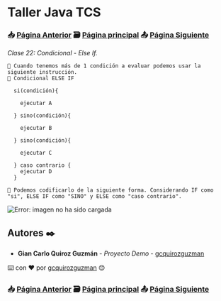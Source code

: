 # Taller Java TCS
### 📥 [Página Anterior](https://github.com/gcquirozguzman/java-tcs-202001/tree/CIYE100001) 🗃️ [Página principal](https://github.com/gcquirozguzman/java-tcs-202001) 📤 [Página Siguiente](https://github.com/gcquirozguzman/java-tcs-202001/tree/CA00100001)

_Clase 22: Condicional - Else If._

```
📢 Cuando tenemos más de 1 condición a evaluar podemos usar la siguiente instrucción.
📢 Condicional ELSE IF

  si(condición){
  
    ejecutar A
    
  } sino(condición){
  
    ejecutar B
    
  } sino(condición){
  
    ejecutar C
    
  } caso contrario {
    ejecutar D
  }

📢 Podemos codificarlo de la siguiente forma. Considerando IF como "si", ELSE IF como "SINO" y ELSE como "caso contrario".

```

![Error: imagen no ha sido cargada](https://github.com/gcquirozguzman/java-tcs-202001/blob/Clase-22/imagenes/pagina_22_1.png)

## Autores ✒️

* **Gian Carlo Quiroz Guzmán** - *Proyecto Demo* - [gcquirozguzman](https://github.com/gcquirozguzman)

⌨️ con ❤️ por [gcquirozguzman](https://github.com/gcquirozguzman) 😊

### 📥 [Página Anterior](https://github.com/gcquirozguzman/java-tcs-202001/tree/CIYE100001) 🗃️ [Página principal](https://github.com/gcquirozguzman/java-tcs-202001) 📤 [Página Siguiente](https://github.com/gcquirozguzman/java-tcs-202001/tree/CA00100001)
